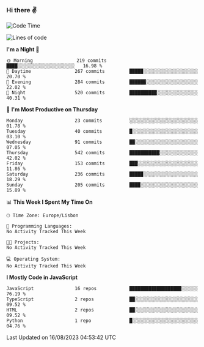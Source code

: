 ### Hi there :v:

<!--
**eusebioaddsilva/eusebioaddsilva** is a ✨ _special_ ✨ repository because its `README.md` (this file) appears on your GitHub profile.

<!--START_SECTION:waka-->
![Code Time](http://img.shields.io/badge/Code%20Time-52%20hrs%2038%20mins-blue)

![Lines of code](https://img.shields.io/badge/From%20Hello%20World%20I%27ve%20Written-3.5%20million%20lines%20of%20code-blue)

**I'm a Night 🦉** 

```text
🌞 Morning                219 commits         ████░░░░░░░░░░░░░░░░░░░░░   16.98 % 
🌆 Daytime                267 commits         █████░░░░░░░░░░░░░░░░░░░░   20.70 % 
🌃 Evening                284 commits         ██████░░░░░░░░░░░░░░░░░░░   22.02 % 
🌙 Night                  520 commits         ██████████░░░░░░░░░░░░░░░   40.31 % 
```
📅 **I'm Most Productive on Thursday** 

```text
Monday                   23 commits          ░░░░░░░░░░░░░░░░░░░░░░░░░   01.78 % 
Tuesday                  40 commits          █░░░░░░░░░░░░░░░░░░░░░░░░   03.10 % 
Wednesday                91 commits          ██░░░░░░░░░░░░░░░░░░░░░░░   07.05 % 
Thursday                 542 commits         ███████████░░░░░░░░░░░░░░   42.02 % 
Friday                   153 commits         ███░░░░░░░░░░░░░░░░░░░░░░   11.86 % 
Saturday                 236 commits         █████░░░░░░░░░░░░░░░░░░░░   18.29 % 
Sunday                   205 commits         ████░░░░░░░░░░░░░░░░░░░░░   15.89 % 
```


📊 **This Week I Spent My Time On** 

```text
🕑︎ Time Zone: Europe/Lisbon

💬 Programming Languages: 
No Activity Tracked This Week

🐱‍💻 Projects: 
No Activity Tracked This Week

💻 Operating System: 
No Activity Tracked This Week
```

**I Mostly Code in JavaScript** 

```text
JavaScript               16 repos            ███████████████████░░░░░░   76.19 % 
TypeScript               2 repos             ██░░░░░░░░░░░░░░░░░░░░░░░   09.52 % 
HTML                     2 repos             ██░░░░░░░░░░░░░░░░░░░░░░░   09.52 % 
Python                   1 repo              █░░░░░░░░░░░░░░░░░░░░░░░░   04.76 % 
```




 Last Updated on 16/08/2023 04:53:42 UTC
<!--END_SECTION:waka-->
